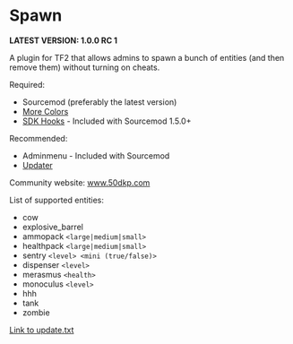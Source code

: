 Spawn
=====

**LATEST VERSION:  1.0.0 RC 1**

A plugin for TF2 that allows admins to spawn a bunch of entities (and then remove them) without turning on cheats.

Required:
* Sourcemod (preferably the latest version)
* [More Colors](http://forums.alliedmods.net/showthread.php?t=185016)
* [SDK Hooks](http://forums.alliedmods.net/showthread.php?t=106748) - Included with Sourcemod 1.5.0+

Recommended:
* Adminmenu - Included with Sourcemod
* [Updater](http://forums.alliedmods.net/showthread.php?t=169095)

Community website:  www.50dkp.com

List of supported entities:
* cow
* explosive_barrel
* ammopack `<large|medium|small>`
* healthpack `<large|medium|small>`
* sentry `<level> <mini (true/false)>`
* dispenser `<level>`
* merasmus `<health>`
* monoculus `<level>`
* hhh
* tank
* zombie

[Link to update.txt](/tf/addons/sourcemod/update.txt)